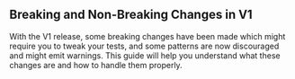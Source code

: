 ## Breaking and Non-Breaking Changes in V1

With the V1 release, some breaking changes have been made which might require you to tweak your tests, and some patterns are now discouraged and might emit warnings. This guide will help you understand what these changes are and how to handle them properly.